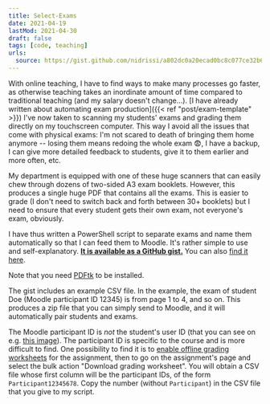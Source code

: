 ```yaml
---
title: Select-Exams
date: 2021-04-19
lastMod: 2021-04-30
draft: false
tags: [code, teaching]
urls:
  source: https://gist.github.com/nidrissi/a802dc0a20ecad0bc8c077ce32b6ad92
---
```


With online teaching, I have to find ways to make many processes go faster, as otherwise teaching takes an inordinate amount of time compared to traditional teaching (and my salary doesn't change...).
[I have already written about automating exam production]({{< ref "post/exam-template" >}})
I've now taken to scanning my students' exams and grading them directly on my touchscreen computer.
This way I avoid all the issues that come with physical exams: I'm not scared to death of bringing them home anymore -- losing them means redoing the whole exam
😨, I have a backup, I can give more detailed feedback to students, give it to them earlier and more often, etc.

<!--more-->

My department is equipped with one of these huge scanners that can easily chew through dozens of two-sided A3 exam booklets.
However, this produces a single huge PDF that contains all the exams.
This is easier to grade (I don't need to switch back and forth between 30+ booklets) but I need to ensure that every student gets their own exam, not everyone's exam, obviously.

I have thus written a PowerShell script to separate exams and name them automatically so that I can feed them to Moodle.
It's rather simple to use and self-explanatory.
[**It is available as a GitHub gist.**](https://gist.github.com/nidrissi/a802dc0a20ecad0bc8c077ce32b6ad92)
You can also <a href="#" data-bs-toggle="collapse" data-bs-target="#gist-collapse" aria-expanded="false" aria-controls="gist-collapse">find it here</a>.

<div class="collapse" id="gist-collapse">
<script src="https://gist.github.com/nidrissi/a802dc0a20ecad0bc8c077ce32b6ad92.js"></script>
</div>

Note that you need [PDFtk](https://www.pdflabs.com/tools/pdftk-server/) to be installed.

The gist includes an example CSV file.
In the example, the exam of student Doe (Moodle participant ID 12345) is from page 1 to 4, and so on.
This produces a zip file that you can simply send to Moodle, and it will automatically pair students and exams.

<div class="alert alert-danger">
The Moodle participant ID is <em>not</em> the student's user ID (that you can see on e.g. <a href="moodle-user-id.png" class="alert-link">this image</a>).
The participant ID is specific to the course and is more difficult to find.
One possibility to find it is to <a href="https://docs.moodle.org/310/en/Assignment_settings#Feedback_types" class="alert-link">enable offline grading worksheets</a> for the assignment, then to go on the assignment's page and select the bulk action "Download grading worksheet".
You will obtain a CSV file whose first column will be the participant IDs, of the form <code>Participant12345678</code>.
Copy the number (without <code>Participant</code>) in the CSV file that you give to my script.
</div>
